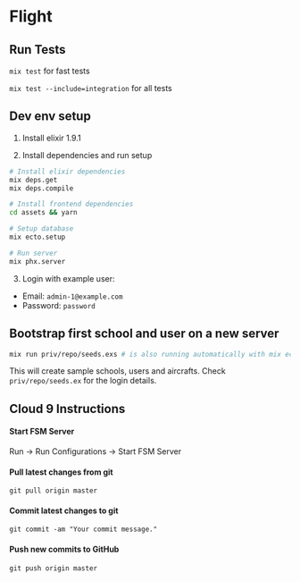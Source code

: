 # Flight

## Run Tests
`mix test` for fast tests

`mix test --include=integration` for all tests

## Dev env setup

1. Install elixir 1.9.1

2. Install dependencies and run setup
```bash
# Install elixir dependencies
mix deps.get
mix deps.compile

# Install frontend dependencies
cd assets && yarn

# Setup database
mix ecto.setup

# Run server
mix phx.server
```

3. Login with example user:
- Email: `admin-1@example.com`
- Password: `password`

## Bootstrap first school and user on a new server

```bash
mix run priv/repo/seeds.exs # is also running automatically with mix ecto.setup
```

This will create sample schools, users and aircrafts. Check `priv/repo/seeds.ex` for the login details.

## Cloud 9 Instructions

#### Start FSM Server

Run -> Run Configurations -> Start FSM Server


#### Pull latest changes from git

```
git pull origin master
```

#### Commit latest changes to git

```
git commit -am "Your commit message."
```

#### Push new commits to GitHub

```
git push origin master
```

